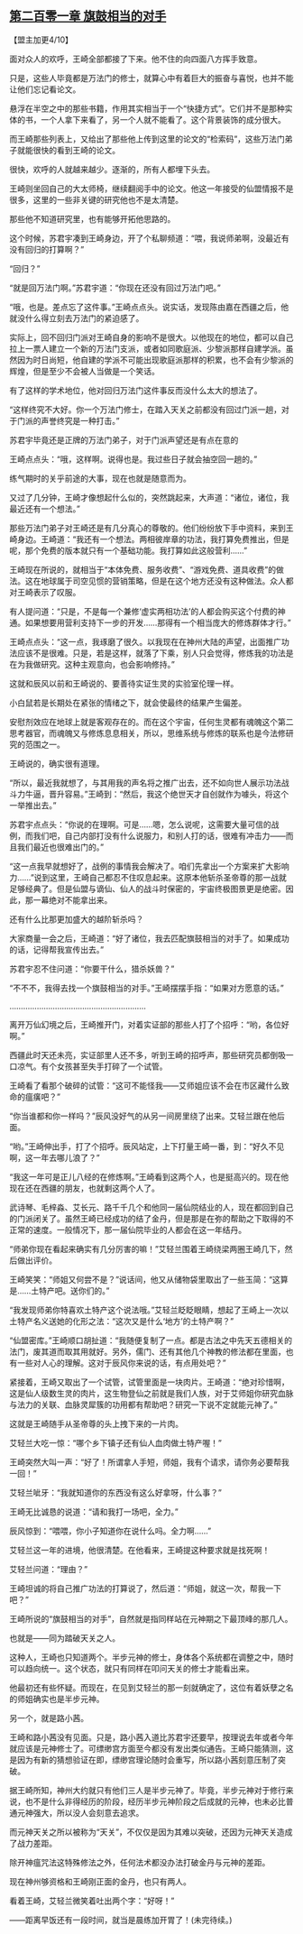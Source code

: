 ## [第二百零一章 旗鼓相当的对手](https://www.xxbiquge.com/11_11207/9103545.html)


  【盟主加更4/10】

  面对众人的欢呼，王崎全部都接了下来。他不住的向四面八方挥手致意。

  只是，这些人毕竟都是万法门的修士，就算心中有着巨大的振奋与喜悦，也并不能让他们忘记看论文。

  悬浮在半空之中的那些书籍，作用其实相当于一个“快捷方式”。它们并不是那种实体的书，一个人拿下来看了，另一个人就不能看了。这个背景装饰的成分很大。

  而王崎那些列表上，又给出了那些他上传到这里的论文的“检索码”，这些万法门弟子就能很快的看到王崎的论文。

  很快，欢呼的人就越来越少。逐渐的，所有人都埋下头去。

  王崎则坐回自己的大太师椅，继续翻阅手中的论文。他这一年接受的仙盟情报不是很多，这里的一些非关键的研究他也不是太清楚。

  那些他不知道研究里，也有能够开拓他思路的。

  这个时候，苏君宇凑到王崎身边，开了个私聊频道：“喂，我说师弟啊，没最近有没有回归的打算啊？”

  “回归？”

  “就是回万法门啊。”苏君宇道：“你现在还没有回过万法门吧。”

  “哦，也是。差点忘了这件事。”王崎点点头。说实话，发现陈由嘉在西疆之后，他就没什么得立刻去万法门的紧迫感了。

  实际上，回不回归门派对王崎自身的影响不是很大。以他现在的地位，都可以自己拉上一票人建立一个新的万法门支派，或者如同歌庭派、少黎派那样自建学派。虽然因为时日尚短，他自建的学派不可能出现歌庭派那样的积累，也不会有少黎派的辉煌，但是至少不会被人当做是一个笑话。

  有了这样的学术地位，他对回归万法门这件事反而没什么太大的想法了。

  “这样终究不大好。你一个万法门修士，在踏入天关之前都没有回过门派一趟，对于门派的声誉终究是一种打击。”

  苏君宇毕竟还是正牌的万法门弟子，对于门派声望还是有点在意的

  王崎点点头：“哦，这样啊。说得也是。我过些日子就会抽空回一趟的。”

  练气期时的关乎前途的大事，现在也就是随意而为。

  又过了几分钟，王崎才像想起什么似的，突然跳起来，大声道：“诸位，诸位，我最近还有一个想法。”

  那些万法门弟子对王崎还是有几分真心的尊敬的。他们纷纷放下手中资料，来到王崎身边。王崎道：“我还有一个想法。两相彼岸章的功法，我打算免费推出，但是呢，那个免费的版本就只有一个基础功能。我打算如此这般营利……”

  王崎现在所说的，就相当于“本体免费、服务收费”、“游戏免费、道具收费”的做法。这在地球属于司空见惯的营销策略，但是在这个地方还没有这种做法。众人都对王崎表示了叹服。

  有人提问道：“只是，不是每一个兼修‘虚实两相功法’的人都会购买这个付费的神通。如果想要用营利支持下一步的开发……那得有一个相当庞大的修炼群体才行。”

  王崎点点头：“这一点，我琢磨了很久。以我现在在神州大陆的声望，出面推广功法应该不是很难。只是，若是这样，就落了下乘，别人只会觉得，修炼我的功法是在为我做研究。这种主观意向，也会影响修持。”

  这就和辰风以前和王崎说的、要善待实证生灵的实验室伦理一样。

  小白鼠若是长期处在紧张的情绪之下，就会使最终的结果产生偏差。

  安慰剂效应在地球上就是客观存在的。而在这个宇宙，任何生灵都有魂魄这个第二思考器官，而魂魄又与修炼息息相关，所以，思维系统与修炼的联系也是今法修研究的范围之一。

  王崎说的，确实很有道理。

  “所以，最近我就想了，与其用我的声名将之推广出去，还不如向世人展示功法战斗力牛逼，晋升容易。”王崎到：“然后，我这个绝世天才自创就作为噱头，将这个一举推出去。”

  苏君宇点点头：“你说的在理啊。可是……嗯，怎么说呢，这需要大量可信的战例，而我们吧，自己内部打没有什么说服力，和别人打的话，很难有冲击力——而且我们最近也很难出门的。”

  “这一点我早就想好了，战例的事情我会解决了。咱们先拿出一个方案来扩大影响力……”说到这里，王崎自己都忍不住叹息起来。这原本他斩杀圣帝尊的那一战就足够经典了。但是仙盟与谪仙、仙人的战斗时保密的，宇宙终极图景更是绝密。因此，那一幕绝对不能拿出来。

  还有什么比那更加盛大的越阶斩杀吗？

  大家商量一会之后，王崎道：“好了诸位，我去匹配旗鼓相当的对手了。如果成功的话，记得帮我宣传出去。”

  苏君宇忍不住问道：“你要干什么，猎杀妖兽？”

  “不不不，我得去找一个旗鼓相当的对手。”王崎摆摆手指：“如果对方愿意的话。”

  ……………………………………………………

  离开万仙幻境之后，王崎推开门，对着实证部的那些人打了个招呼：“哟，各位好啊。”

  西疆此时天还未亮，实证部里人还不多，听到王崎的招呼声，那些研究员都倒吸一口凉气。有个女孩甚至失手打碎了一个试管。

  王崎看了看那个破碎的试管：“这可不能怪我——艾师姐应该不会在市区藏什么致命的瘟癀吧？”

  “你当谁都和你一样吗？”辰风没好气的从另一间房里绕了出来。艾轻兰跟在他后面。

  “哟。”王崎伸出手，打了个招呼。辰风站定，上下打量王崎一番，到：“好久不见啊，这一年去哪儿浪了？”

  “我这一年可是正儿八经的在修炼啊。”王崎看到这两个人，也是挺高兴的。现在他现在还在西疆的朋友，也就剩这两个人了。

  武诗琴、毛梓淼、艾长元、路千千几个和他同一届仙院结业的人，现在都回到自己的门派闭关了。虽然王崎已经成功的结了金丹，但是那是在弥的帮助之下取得的不正常的速度。一般情况下，那一届仙院毕业的人都会在这一年结丹。

  “师弟你现在看起来确实有几分厉害的嘛！”艾轻兰围着王崎绕梁两圈王崎几下，然后做出评价。

  王崎笑笑：“师姐又何尝不是？”说话间，他又从储物袋里取出了一些玉简：“这算是……土特产吧。送你们的。”

  “我发现师弟你特喜欢土特产这个说法哦。”艾轻兰眨眨眼睛，想起了王崎上一次以土特产名义送她的化形之法：“这次又是什么‘地方’的土特产啊？”

  “仙盟密库。”王崎顺口胡扯道：“我随便复制了一点。都是古法之中先天五德相关的法门，废其道而取其用就好。另外，儒门、还有其他几个神教的修法都在里面，也有一些对人心的理解。这对于辰风你来说的话，有点用处吧？”

  紧接着，王崎又取出了一个试管，试管里面是一块肉片。王崎道：“绝对珍惜啊，这是仙人级数生灵的肉片，这生物登仙之前就是我们人族，对于艾师姐你研究血脉与法力的关联、血脉灵犀簇的功用都有帮助吧？研究一下说不定就能元神了。”

  这就是王崎随手从圣帝尊的头上拽下来的一片肉。

  艾轻兰大吃一惊：“哪个乡下镇子还有仙人血肉做土特产喔！”

  王崎突然大叫一声：“好了！所谓拿人手短，师姐，我有个请求，请你务必要帮我一回！”

  艾轻兰呲牙：“我就知道你的东西没有这么好拿呀，什么事？”

  王崎无比诚恳的说道：“请和我打一场吧，全力。”

  辰风惊到：“喂喂，你小子知道你在说什么吗。全力啊……”

  艾轻兰这一年的进境，他很清楚。在他看来，王崎提这种要求就是找死啊！

  艾轻兰问道：“理由？”

  王崎坦诚的将自己推广功法的打算说了，然后道：“师姐，就这一次，帮我一下吧？”

  王崎所说的“旗鼓相当的对手”，自然就是指同样站在元神期之下最顶峰的那几人。

  也就是——同为踏破天关之人。

  这种人，王崎也只知道两个。半步元神的修士，身体各个系统都在调整之中，随时可以趋向统一。这个状态，就只有同样在叩问天关的修士才能看出来。

  他最初还有些怀疑。而现在，在见到艾轻兰的那一刻就确定了，这位有着妖孽之名的师姐确实也是半步元神。

  另一个，就是路小茜。

  王崎和路小茜没有见面。只是，路小茜入道比苏君宇还要早，按理说去年或者今年就应该是元神修士了。可缥缈宫方面至今都没有发出类似通告。王崎只能猜测，这是因为有新的猜想验证在即，缥缈宫理论随时会重写，所以路小茜刻意压制了突破。

  据王崎所知，神州大约就只有他们三人是半步元神了。毕竟，半步元神对于修行来说，也不是什么非得经历的阶段，经历半步元神阶段之后成就的元神，也未必比普通元神强大，所以没人会刻意去追求。

  而元神天关之所以被称为“天关”，不仅仅是因为其难以突破，还因为元神天关造成了战力差距。

  除开神瘟咒法这特殊修法之外，任何法术都没办法打破金丹与元神的差距。

  现在神州够资格和王崎刚正面的金丹，也只有两人。

  看着王崎，艾轻兰微笑着吐出两个字：“好呀！”

  ——距离早饭还有一段时间，就当是晨练加开胃了！(未完待续。)
